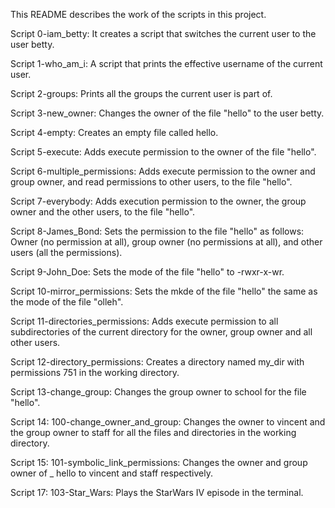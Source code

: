 This README describes the work of the scripts in this project.

Script 0-iam_betty: It creates a script that switches the current user to the user betty.

Script 1-who_am_i: A script that prints the effective username of the current user.

Script 2-groups: Prints all the groups the current user is part of.

Script 3-new_owner: Changes the owner of the file "hello" to the user betty.

Script 4-empty: Creates an empty file called hello.

Script 5-execute: Adds execute permission to the owner of the file "hello".

Script 6-multiple_permissions: Adds execute permission to the owner and group owner, and read permissions to other users, to the file "hello".

Script 7-everybody: Adds execution permission to the owner, the group owner and the other users, to the file "hello".

Script 8-James_Bond: Sets the permission to the file "hello" as follows: Owner (no permission at all), group owner (no permissions at all), and other users (all the permissions).

Script 9-John_Doe: Sets the mode of the file "hello" to -rwxr-x-wr.

Script 10-mirror_permissions: Sets the mkde of the file "hello" the same as the mode of the file "olleh".

Script 11-directories_permissions: Adds execute permission to all subdirectories of the current directory for the owner, group owner and all other users.

Script 12-directory_permissions: Creates a directory named my_dir with permissions 751 in the working directory.

Script 13-change_group: Changes the group owner to school for the file "hello".

Script 14: 100-change_owner_and_group: Changes the owner to vincent and the group owner to staff for all the files and directories in the working directory.

Script 15: 101-symbolic_link_permissions: Changes the owner and group owner of _ hello to vincent and staff respectively.

Script 17: 103-Star_Wars: Plays the StarWars IV episode in the terminal.
